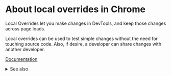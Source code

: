 # About local overrides in Chrome

Local Overrides let you make changes in DevTools, and keep those changes across page loads.

Local overrides can be used to test simple changes without the need for touching source code. Also, if desire, a developer can share changes with another developer.

[Documentation](https://developer.chrome.com/blog/new-in-devtools-65#overrides)


<details>

<summary>See also</summary>

Changes: [Track your HTML, CSS, and JavaScript changes](https://developer.chrome.com/docs/devtools/changes)



</details>